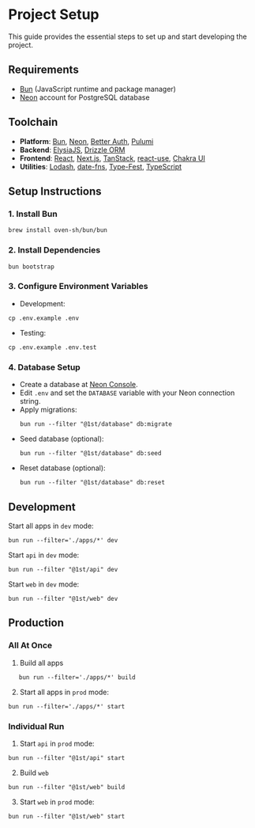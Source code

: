 # Project Setup
This guide provides the essential steps to set up and start developing the project.

## Requirements
- [Bun](https://bun.com/docs/installation) (JavaScript runtime and package manager)
- [Neon](https://neon.com/) account for PostgreSQL database

## Toolchain
- **Platform**: [Bun](https://bun.com/), [Neon](https://neon.com/), [Better Auth](https://www.better-auth.com/), [Pulumi](https://www.pulumi.com/)
- **Backend**: [ElysiaJS](https://elysiajs.com/), [Drizzle ORM](https://orm.drizzle.team/)
- **Frontend**: [React](https://react.dev/), [Next.js](https://nextjs.org/), [TanStack](https://tanstack.com/), [react-use](https://github.com/streamich/react-use), [Chakra UI](https://chakra-ui.com/)
- **Utilities**: [Lodash](https://lodash.com/), [date-fns](https://date-fns.org/), [Type-Fest](https://github.com/sindresorhus/type-fest), [TypeScript](https://www.typescriptlang.org/)

## Setup Instructions

### 1. Install Bun
```shell
brew install oven-sh/bun/bun
```

### 2. Install Dependencies
```shell
bun bootstrap
```

### 3. Configure Environment Variables
- Development:
```shell
cp .env.example .env
```
- Testing:
```shell
cp .env.example .env.test
```

### 4. Database Setup
- Create a database at [Neon Console](https://console.neon.tech/app/).
- Edit `.env` and set the `DATABASE` variable with your Neon connection string.
- Apply migrations:
  ```shell
  bun run --filter "@1st/database" db:migrate
  ```
- Seed database (optional):
  ```shell
  bun run --filter "@1st/database" db:seed
  ```
- Reset database (optional):
  ```shell
  bun run --filter "@1st/database" db:reset
  ```

## Development

Start all apps in `dev` mode:
```shell
bun run --filter='./apps/*' dev
```

Start `api` in `dev` mode:
```shell
bun run --filter "@1st/api" dev
```

Start `web` in `dev` mode:
```shell
bun run --filter "@1st/web" dev
```

## Production

### All At Once
1. Build all apps
```shell
   bun run --filter='./apps/*' build
```
2. Start all apps in `prod` mode:
```shell
bun run --filter='./apps/*' start
```

### Individual Run

1. Start `api` in `prod` mode:
```shell
bun run --filter "@1st/api" start
```
2. Build `web`
```shell
bun run --filter "@1st/web" build
```
3. Start `web` in `prod` mode:
```shell
bun run --filter "@1st/web" start
```
